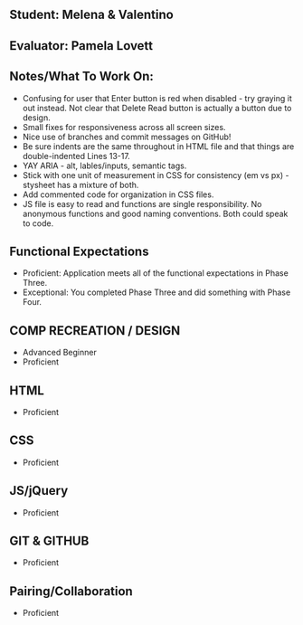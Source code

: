 ## Student: Melena & Valentino
## Evaluator: Pamela Lovett
## Notes/What To Work On:

- Confusing for user that Enter button is red when disabled - try graying it out instead. Not clear that Delete Read button is actually a button due to design.
- Small fixes for responsiveness across all screen sizes.
- Nice use of branches and commit messages on GitHub!
- Be sure indents are the same throughout in HTML file and that things are double-indented Lines 13-17.
- YAY ARIA - alt, lables/inputs, semantic tags.
- Stick with one unit of measurement in CSS for consistency (em vs px) - stysheet has a mixture of both.
- Add commented code for organization in CSS files.
- JS file is easy to read and functions are single responsibility. No anonymous functions and good naming conventions. Both could speak to code. 

## Functional Expectations

* Proficient: Application meets all of the functional expectations in Phase Three.
* Exceptional: You completed Phase Three and did something with Phase Four.

## COMP RECREATION / DESIGN

* Advanced Beginner
* Proficient  

## HTML
 
* Proficient    

## CSS
 
* Proficient  

## JS/jQuery
 
* Proficient  

## GIT & GITHUB

* Proficient   

## Pairing/Collaboration
 
* Proficient  
